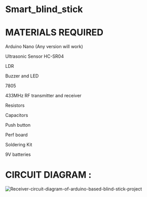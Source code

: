 # Smart_blind_stick

# MATERIALS REQUIRED

Arduino Nano (Any version will work)

Ultrasonic Sensor HC-SR04

LDR

Buzzer and LED

7805

433MHz RF transmitter and receiver

Resistors

Capacitors



Push button

Perf board

Soldering Kit

9V batteries


# CIRCUIT DIAGRAM :

![Receiver-circuit-diagram-of-arduino-based-blind-stick-project](https://github.com/user-attachments/assets/ace528e4-7972-4021-b15e-a9b8d3e392fe)
